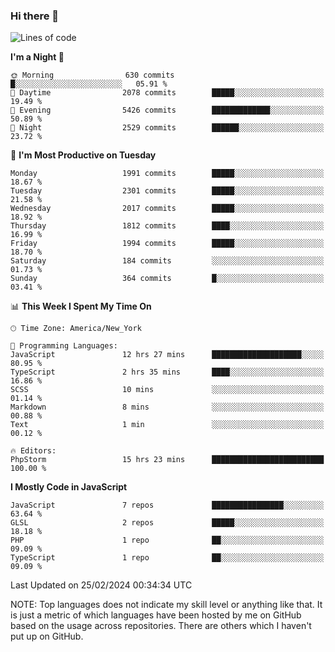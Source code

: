 ### Hi there 👋

<!--
**LynxJinxxy/LynxJinxxy** is a ✨ _special_ ✨ repository because its `README.md` (this file) appears on your GitHub profile.

Here are some ideas to get you started:

- 🔭 I’m currently working on ...
- 🌱 I’m currently learning ...
- 👯 I’m looking to collaborate on ...
- 🤔 I’m looking for help with ...
- 💬 Ask me about ...
- 📫 How to reach me: ...
- 😄 Pronouns: ...
- ⚡ Fun fact: ...
-->

<!--START_SECTION:waka-->
![Lines of code](https://img.shields.io/badge/From%20Hello%20World%20I%27ve%20Written-26.3%20million%20lines%20of%20code-blue)

**I'm a Night 🦉** 

```text
🌞 Morning                630 commits         █░░░░░░░░░░░░░░░░░░░░░░░░   05.91 % 
🌆 Daytime                2078 commits        █████░░░░░░░░░░░░░░░░░░░░   19.49 % 
🌃 Evening                5426 commits        █████████████░░░░░░░░░░░░   50.89 % 
🌙 Night                  2529 commits        ██████░░░░░░░░░░░░░░░░░░░   23.72 % 
```
📅 **I'm Most Productive on Tuesday** 

```text
Monday                   1991 commits        █████░░░░░░░░░░░░░░░░░░░░   18.67 % 
Tuesday                  2301 commits        █████░░░░░░░░░░░░░░░░░░░░   21.58 % 
Wednesday                2017 commits        █████░░░░░░░░░░░░░░░░░░░░   18.92 % 
Thursday                 1812 commits        ████░░░░░░░░░░░░░░░░░░░░░   16.99 % 
Friday                   1994 commits        █████░░░░░░░░░░░░░░░░░░░░   18.70 % 
Saturday                 184 commits         ░░░░░░░░░░░░░░░░░░░░░░░░░   01.73 % 
Sunday                   364 commits         █░░░░░░░░░░░░░░░░░░░░░░░░   03.41 % 
```


📊 **This Week I Spent My Time On** 

```text
🕑︎ Time Zone: America/New_York

💬 Programming Languages: 
JavaScript               12 hrs 27 mins      ████████████████████░░░░░   80.95 % 
TypeScript               2 hrs 35 mins       ████░░░░░░░░░░░░░░░░░░░░░   16.86 % 
SCSS                     10 mins             ░░░░░░░░░░░░░░░░░░░░░░░░░   01.14 % 
Markdown                 8 mins              ░░░░░░░░░░░░░░░░░░░░░░░░░   00.88 % 
Text                     1 min               ░░░░░░░░░░░░░░░░░░░░░░░░░   00.12 % 

🔥 Editors: 
PhpStorm                 15 hrs 23 mins      █████████████████████████   100.00 % 
```

**I Mostly Code in JavaScript** 

```text
JavaScript               7 repos             ████████████████░░░░░░░░░   63.64 % 
GLSL                     2 repos             █████░░░░░░░░░░░░░░░░░░░░   18.18 % 
PHP                      1 repo              ██░░░░░░░░░░░░░░░░░░░░░░░   09.09 % 
TypeScript               1 repo              ██░░░░░░░░░░░░░░░░░░░░░░░   09.09 % 
```




 Last Updated on 25/02/2024 00:34:34 UTC
<!--END_SECTION:waka-->
NOTE: Top languages does not indicate my skill level or anything like that. It is just a metric of which languages have been hosted by me on GitHub based on the usage across repositories. There are others which I haven't put up on GitHub.
